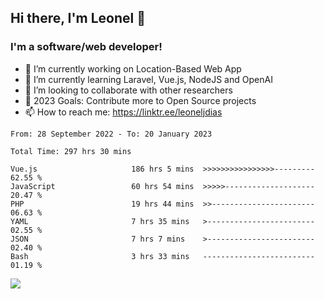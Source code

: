 ## Hi there, I'm Leonel 👋

### I'm a software/web developer!
- 🔭 I’m currently working on Location-Based Web App
- 🌱 I’m currently learning Laravel, Vue.js, NodeJS and OpenAI
- 👯 I’m looking to collaborate with other researchers
- 🥅 2023 Goals: Contribute more to Open Source projects
- 📫 How to reach me: https://linktr.ee/leoneljdias

<!--START_SECTION:waka-->

```text
From: 28 September 2022 - To: 20 January 2023

Total Time: 297 hrs 30 mins

Vue.js                     186 hrs 5 mins  >>>>>>>>>>>>>>>>---------   62.55 %
JavaScript                 60 hrs 54 mins  >>>>>--------------------   20.47 %
PHP                        19 hrs 44 mins  >>-----------------------   06.63 %
YAML                       7 hrs 35 mins   >------------------------   02.55 %
JSON                       7 hrs 7 mins    >------------------------   02.40 %
Bash                       3 hrs 33 mins   -------------------------   01.19 %
```

<!--END_SECTION:waka-->

![](https://komarev.com/ghpvc/?username=leoneljdias&color=blue&style=flat-square)
